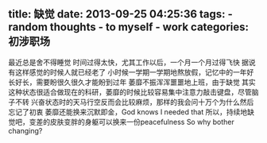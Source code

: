 title: 缺觉
date: 2013-09-25 04:25:36
tags: 
    - random thoughts
    - to myself
    - work
categories: 初涉职场
---

最近总是舍不得睡觉
时间过得太快，尤其工作以后，一个月一个月过得飞快
据说有这样感觉的时候人就已经老了
小时候一学期一学期地熬放假，记忆中的一年好长好长，需要盼很久很久才能盼到过年
萎靡不振浑浑噩噩地上班，由于缺觉
其实这种状态很适合做现在的科研，萎靡的时候比较容易集中注意力敲击键盘，尽管脑子不转
兴奋状态时的天马行空反而会比较麻烦，那样的我会问十万个为什么然后忘记了初衷
萎靡还能换来沉默即金，God knows I needed that
所以，持续地缺觉吧，变差的皮肤变胖的身躯可以换来一份peacefulness
So why bother changing? 
